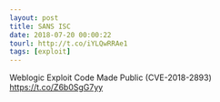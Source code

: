 ```yaml
---
layout: post
title: SANS ISC
date: 2018-07-20 00:00:22
tourl: http://t.co/iYLQwRRAe1
tags: [exploit]
---
```

Weblogic Exploit Code Made Public (CVE-2018-2893) https://t.co/Z6b0SgG7yy